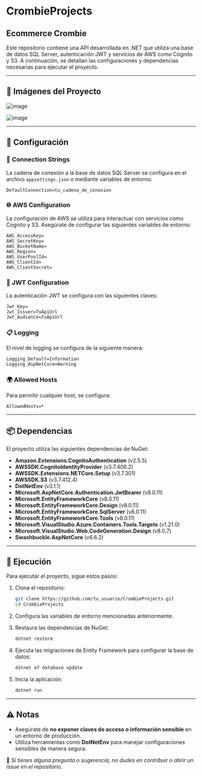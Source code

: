 # CrombieProjects

## Ecommerce Crombie

Este repositorio contiene una API desarrollada en .NET que utiliza una base de datos SQL Server, autenticación JWT y servicios de AWS como Cognito y S3. A continuación, se detallan las configuraciones y dependencias necesarias para ejecutar el proyecto.

---

## 📸 Imágenes del Proyecto

![image](https://github.com/user-attachments/assets/def56d5c-4322-4cf5-a958-8c8255c5a472)

![image](https://github.com/user-attachments/assets/22010a1d-426f-4bf8-a23a-25f0f3b4381b)

---

## 🔧 Configuración

### 📌 Connection Strings

La cadena de conexión a la base de datos SQL Server se configura en el archivo `appsettings.json` o mediante variables de entorno:

```plaintext
DefaultConnection=tu_cadena_de_conexion
```

### 🌐 AWS Configuration

La configuración de AWS se utiliza para interactuar con servicios como Cognito y S3. Asegúrate de configurar las siguientes variables de entorno:

```plaintext
AWS_AccessKey=
AWS_SecretKey=
AWS_BucketName=
AWS_Region=
AWS_UserPoolId=
AWS_ClientId=
AWS_ClientSecret=
```

### 🔑 JWT Configuration

La autenticación JWT se configura con las siguientes claves:

```plaintext
Jwt_Key=
Jwt_Issuer=TuApiUrl
Jwt_Audience=TuApiUrl
```

### 📋 Logging

El nivel de logging se configura de la siguiente manera:

```plaintext
Logging_Default=Information
Logging_AspNetCore=Warning
```

### 🌍 Allowed Hosts

Para permitir cualquier host, se configura:

```plaintext
AllowedHosts=*
```

---

## 📦 Dependencias

El proyecto utiliza las siguientes dependencias de NuGet:

- **Amazon.Extensions.CognitoAuthentication** (v2.5.5)
- **AWSSDK.CognitoIdentityProvider** (v3.7.406.2)
- **AWSSDK.Extensions.NETCore.Setup** (v3.7.301)
- **AWSSDK.S3** (v3.7.412.4)
- **DotNetEnv** (v3.1.1)
- **Microsoft.AspNetCore.Authentication.JwtBearer** (v8.0.11)
- **Microsoft.EntityFrameworkCore** (v8.0.11)
- **Microsoft.EntityFrameworkCore.Design** (v8.0.11)
- **Microsoft.EntityFrameworkCore.SqlServer** (v8.0.11)
- **Microsoft.EntityFrameworkCore.Tools** (v8.0.11)
- **Microsoft.VisualStudio.Azure.Containers.Tools.Targets** (v1.21.0)
- **Microsoft.VisualStudio.Web.CodeGeneration.Design** (v8.0.7)
- **Swashbuckle.AspNetCore** (v6.6.2)

---

## 🚀 Ejecución

Para ejecutar el proyecto, sigue estos pasos:

1. Clona el repositorio:

   ```bash
   git clone https://github.com/tu_usuario/CrombieProjects.git
   cd CrombieProjects
   ```

2. Configura las variables de entorno mencionadas anteriormente.

3. Restaura las dependencias de NuGet:

   ```bash
   dotnet restore
   ```

4. Ejecuta las migraciones de Entity Framework para configurar la base de datos:

   ```bash
   dotnet ef database update
   ```

5. Inicia la aplicación:

   ```bash
   dotnet run
   ```

---

## ⚠️ Notas

- Asegúrate de **no exponer claves de acceso o información sensible** en un entorno de producción.
- Utiliza herramientas como **DotNetEnv** para manejar configuraciones sensibles de manera segura.

📌 _Si tienes alguna pregunta o sugerencia, no dudes en contribuir o abrir un issue en el repositorio._

